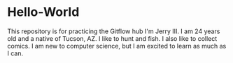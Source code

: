 # Hello-World
This repository is for practicing the Gitflow hub
I'm Jerry III. I am 24 years old and a native of Tucson, AZ. I like to hunt and fish. I also like to collect comics. I am new to computer science, but I am excited to learn as much as I can. 
